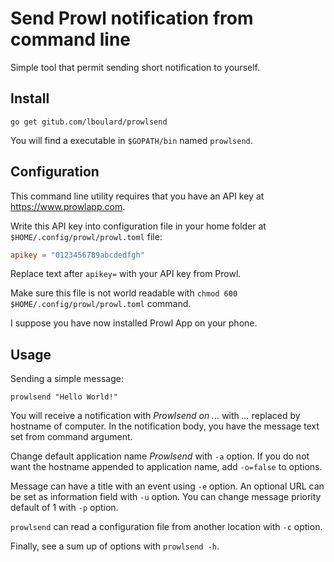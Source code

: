 # Send Prowl notification from command line

Simple tool that permit sending short notification to yourself.

## Install

```shell
go get gitub.com/lboulard/prowlsend
```

You will find a executable in `$GOPATH/bin` named `prowlsend`.

## Configuration

This command line utility requires that you have an API key at
<https://www.prowlapp.com>.

Write this API key into configuration file in your home folder at
`$HOME/.config/prowl/prowl.toml` file:

```toml
apikey = "0123456789abcdedfgh"
```

Replace text after `apikey=` with your API key from Prowl.

Make sure this file is not world readable with
 `chmod 600 $HOME/.config/prowl/prowl.toml` command.

I suppose you have now installed Prowl App on your phone.

## Usage

Sending a simple message:

```shell
prowlsend "Hello World!"
```

You will receive a notification with _Prowlsend on ..._ with _..._ replaced by
hostname of computer. In the notification body, you have the message text set
from command argument.

Change default application name _Prowlsend_ with `-a` option. If you do not
want the hostname appended to application name, add `-o=false` to options.

Message can have a title with an event using `-e` option. An optional URL can
be set as information field with `-u` option. You can change message priority
default of 1 with `-p` option. 

`prowlsend` can read a configuration file from another location with `-c`
option.

Finally, see a sum up of options with `prowlsend -h`.
